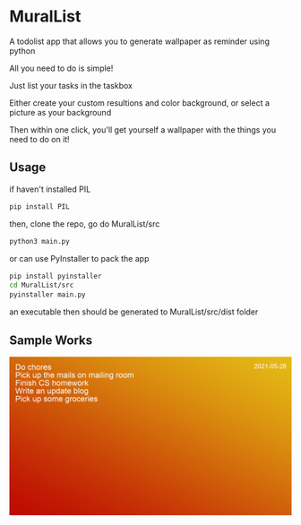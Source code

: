 # MuralList
A todolist app that allows you to generate wallpaper as reminder using python

All you need to do is simple!

Just list your tasks in the taskbox

Either create your custom resultions and color background, or select a picture as your background

Then within one click, you'll get yourself a wallpaper with the things you need to do on it!

## Usage

if haven't installed PIL
```bash
pip install PIL
```
then, clone the repo, go do MuralList/src
```bash
python3 main.py
```
or can use PyInstaller to pack the app
```bash
pip install pyinstaller
cd MuralList/src
pyinstaller main.py
```
an executable then should be generated to MuralList/src/dist folder

## Sample Works
![alt text](https://github.com/lorenzoc25/MuralList/blob/master/savedFiles/demo.png?raw=true)
